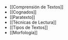 - [[Comprensión de Textos]]
- [[Cognados]]
- [[Paratexto]]
- [[Técnicas de Lectura]]
- [[Tipos de Textos]]
- [[Morfología]]
